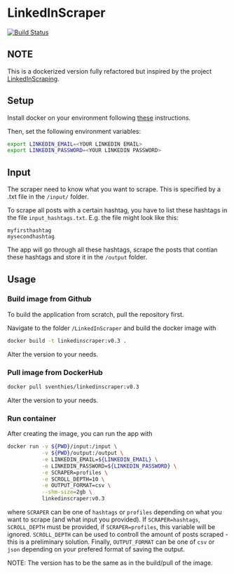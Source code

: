 # LinkedInScraper

[![Build Status](https://travis-ci.com/ThiesDS/LinkedInScraper.svg?branch=main)](https://travis-ci.com/ThiesDS/LinkedInScraper)

## NOTE
This is a dockerized version fully refactored but inspired by the project [LinkedInScraping](https://github.com/federicohaag/LinkedInScraping).

## Setup

Install docker on your environment following [these](https://docs.docker.com/get-docker/) instructions.

Then, set the following environment variables:

```bash
export LINKEDIN_EMAIL=<YOUR LINKEDIN EMAIL>
export LINKEDIN_PASSWORD=<YOUR LINKEDIN PASSWORD>
```

## Input

The scraper need to know what you want to scrape. This is specified by a .txt file in the `/input/` folder. 

To scrape all posts with a certain hashtag, you have to list these hashtags in the file `input_hashtags.txt`. E.g. the file might look like this:

```
myfirsthashtag
mysecondhashtag
```

The app will go through all these hashtags, scrape the posts that contian these hashtags and store it in the `/output` folder.

## Usage

### Build image from Github

To build the application from scratch, pull the repository first. 

Navigate to the folder `/LinkedInScraper` and build the docker image with

```bash
docker build -t linkedinscraper:v0.3 .
```

Alter the version to your needs.

### Pull image from DockerHub

```bash
docker pull sventhies/linkedinscraper:v0.3
```

Alter the version to your needs.

### Run container 

After creating the image, you can run the app with 

```bash
docker run -v ${PWD}/input:/input \
           -v ${PWD}/output:/output \
           -e LINKEDIN_EMAIL=${LINKEDIN_EMAIL} \
           -e LINKEDIN_PASSWORD=${LINKEDIN_PASSWORD} \
           -e SCRAPER=profiles \
           -e SCROLL_DEPTH=10 \
           -e OUTPUT_FORMAT=csv \
           --shm-size=2gb \
           linkedinscraper:v0.3
```

where `SCRAPER` can be one of `hashtags` or `profiles` depending on what you want to scrape (and what input you provided). If `SCRAPER=hashtags`,  `SCROLL_DEPTH` must be provided, if `SCRAPER=profiles`, this variable will be ignored. `SCROLL_DEPTH` can be used to controll the amount of posts scraped - this is a preliminary solution. Finally, `OUTPUT_FORMAT` can be one of `csv` or `json` depending on your prefered format of saving the output.

NOTE: The version has to be the same as in the build/pull of the image.
